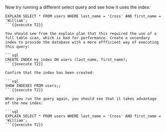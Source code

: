 Now try running a different select query and see how it uses the index:

```shell
EXPLAIN SELECT * FROM users WHERE last_name = 'Cross' AND first_name = 'William';
```{{execute T2}}

You should see from the explain plan that this required the use of a full table scan, which is bad for performance. Create a secondary index to provide the database with a more effficient way of executing this query: 

```sql
CREATE INDEX my_index ON users (last_name, first_name);
```{{execute T2}}

Confirm that the index has been created:

```sql
SHOW INDEXES FROM users;;
```{{execute T2}}

When you run the query again, you should see that it takes advantage of the new index:

```sql
EXPLAIN SELECT * FROM users WHERE last_name = 'Cross' AND first_name = 'William';
```{{execute T2}}
